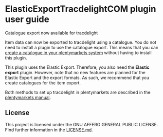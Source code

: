 
# ElasticExportTracdelightCOM plugin user guide

<div class="alert alert-info" role="alert">
Catalogue export now available for tracdelight
 
Item data can now be exported to tracdelight using a catalogue. You do not need to install a plugin to use the catalogue export. This means that you can <a href="https://knowledge.plentymarkets.com/en-gb/manual/main/markets/tracdelight.html#catalogue-export" target="_blank">create a catalogue in your plentymarkets system</a> without having to install this plugin.
 
This plugin uses the Elastic Export. Therefore, you also need the **Elastic export** plugin. However, note that no new features are planned for the Elastic Export and the export formats. As such, we recommend that you create catalogues for the item export.
 
Both methods to set up tracdelight in plentymarkets are described in the <a href="https://knowledge.plentymarkets.com/en-gb/manual/main/markets/tracdelight.html" target="_blank">plentymarkets manual</a>.

## License

This project is licensed under the GNU AFFERO GENERAL PUBLIC LICENSE. Find further information in the [LICENSE.md](https://github.com/plentymarkets/plugin-elastic-export-tracdelight-com/blob/master/LICENSE.md).
